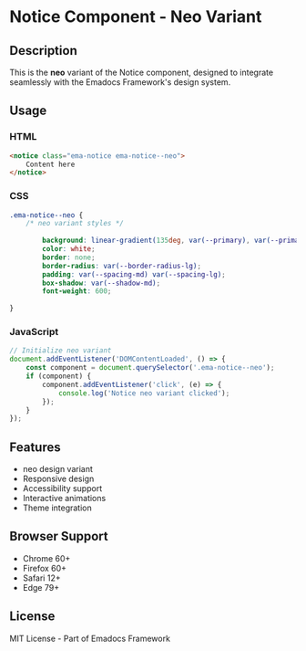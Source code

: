 # Notice Component - Neo Variant

## Description
This is the **neo** variant of the Notice component, designed to integrate seamlessly with the Emadocs Framework's design system.

## Usage

### HTML
```html
<notice class="ema-notice ema-notice--neo">
    Content here
</notice>
```

### CSS
```css
.ema-notice--neo {
    /* neo variant styles */
    
        background: linear-gradient(135deg, var(--primary), var(--primary-dark));
        color: white;
        border: none;
        border-radius: var(--border-radius-lg);
        padding: var(--spacing-md) var(--spacing-lg);
        box-shadow: var(--shadow-md);
        font-weight: 600;
    
}
```

### JavaScript
```javascript
// Initialize neo variant
document.addEventListener('DOMContentLoaded', () => {
    const component = document.querySelector('.ema-notice--neo');
    if (component) {
        component.addEventListener('click', (e) => {
            console.log('Notice neo variant clicked');
        });
    }
});
```

## Features
- neo design variant
- Responsive design
- Accessibility support
- Interactive animations
- Theme integration

## Browser Support
- Chrome 60+
- Firefox 60+
- Safari 12+
- Edge 79+

## License
MIT License - Part of Emadocs Framework
